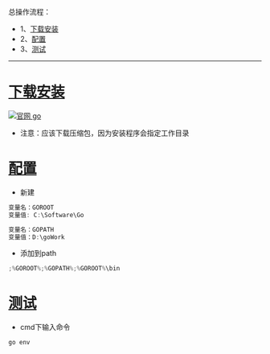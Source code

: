 总操作流程：
- 1、[下载安装](#go-01)
- 2、[配置](#go-02)
- 3、[测试](#go-03)

***
# <a name="go-01" href="#" >下载安装</a>

[![](https://img.shields.io/badge/官网-go-red.svg "官网 go")](https://golang.google.cn/dl/)

- 注意：应该下载压缩包，因为安装程序会指定工作目录

# <a name="go-02" href="#" >配置</a>

- 新建

```c
变量名：GOROOT
变量值: C:\Software\Go

变量名：GOPATH
变量值：D:\goWork
```

- 添加到path

```c
;%GOROOT%;%GOPATH%;%GOROOT%\bin
```

# <a name="go-03" href="#" >测试</a>

- cmd下输入命令

```c
go env
```
